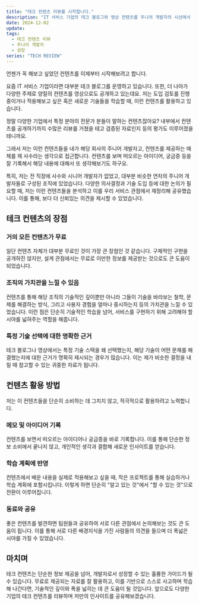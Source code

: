 ```yaml
---
title: "테크 컨텐츠 리뷰를 시작합니다."
description: "IT 서비스 기업의 테크 블로그와 영상 컨텐츠를 주니어 개발자의 시선에서 리뷰하고 배움을 공유합니다."
date: 2024-12-02
update:
tags:
  - 테크 컨텐츠 리뷰
  - 주니어 개발자
  - 성장
series: "TECH REVIEW"
---
```


언젠가 꼭 해보고 싶었던 컨텐츠를 이제부터 시작해보려고 합니다.

요즘 IT 서비스 기업이라면 대부분 테크 블로그를 운영하고 있습니다. 또한, 더 나아가 다양한 주제로 양질의 컨텐츠를 영상으로도 공개하고 있는데요. 저는 도입 검토를 진행 중이거나 적용해보고 싶은 혹은 새로운 기술들을 학습할 때, 이런 컨텐츠를 활용하고 있습니다.

정말 다양한 기업에서 특정 분야의 전문가 분들이 말하는 컨텐츠잖아요? 내부에서 컨텐츠를 공개하기까지 수많은 리뷰를 거쳤을 테고 검증된 자료인지 등의 평가도 이루어졌을 테니까요.

그래서 저는 이런 컨텐츠들을 내가 해당 회사의 주니어 개발자고, 컨텐츠를 제공하는 매체를 제 사수라는 생각으로 접근합니다. 컨텐츠를 보며 떠오르는 아이디어, 궁금증 등을 잘 기록해서 해당 내용에 대해서 또 생각해보기도 하구요.

특히, 저는 전 직장에 사수와 시니어 개발자가 없었고, 대부분 비슷한 연차의 주니어 개발자들로 구성된 조직에 있었습니다. 다양한 의사결정과 기술 도입 등에 대한 논의가 필요할 때, 저는 이런 컨텐츠들을 분석하고 이를 우리 서비스 관점에서 재정리해 공유했습니다. 이를 통해, 보다 더 신뢰있는 의견을 제시할 수 있었습니다.

## 테크 컨텐츠의 장점

### 거의 모든 컨텐츠가 무료

일단 컨텐츠 자체가 대부분 무료인 것이 가장 큰 장점인 것 같습니다. 구체적인 구현을 공개하진 않지만, 설계 관점에서는 무료로 이만한 정보를 제공받는 것으로도 큰 도움이 되었습니다.

### 조직의 가치관을 느낄 수 있음

컨텐츠를 통해 해당 조직의 기술적인 깊이뿐만 아니라 그들이 기술을 바라보는 철학, 문제를 해결하는 방식, 그리고 사용자 경험을 얼마나 중시하는지 등의 가치관을 느낄 수 있었습니다. 이런 점은 단순히 기술적인 학습을 넘어, 서비스를 구현하기 위해 고려해야 할 시야를 넓혀주는 역할을 해줍니다.

### 특정 기술 선택에 대한 명확한 근거

테크 블로그나 영상에서는 특정 기술 스택을 왜 선택했는지, 해당 기술이 어떤 문제를 해결했는지에 대한 근거가 명확히 제시되는 경우가 많습니다. 이는 제가 비슷한 결정을 내릴 때 참고할 수 있는 귀중한 자료가 됩니다.

## 컨텐츠 활용 방법

저는 이 컨텐츠들을 단순히 소비하는 데 그치지 않고, 적극적으로 활용하려고 노력합니다.

### 메모 및 아이디어 기록

컨텐츠를 보면서 떠오르는 아이디어나 궁금증을 바로 기록합니다. 이를 통해 단순한 정보 소비에서 끝나지 않고, 개인적인 생각과 결합해 새로운 인사이트를 얻습니다.

### 학습 계획에 반영

컨텐츠에서 배운 내용을 실제로 적용해보고 싶을 때, 작은 프로젝트를 통해 실습하거나 학습 계획에 포함시킵니다. 이렇게 하면 단순히 "알고 있는 것"에서 "할 수 있는 것"으로 전환이 이루어집니다.

### 동료와 공유

좋은 컨텐츠를 발견하면 팀원들과 공유하여 서로 다른 관점에서 논의해보는 것도 큰 도움이 됩니다. 이를 통해 서로 다른 배경지식을 가진 사람들의 의견을 들으며 더 폭넓은 시야를 가질 수 있었습니다.

## 마치며

테크 컨텐츠는 단순한 정보 제공을 넘어, 개발자로서 성장할 수 있는 훌륭한 가이드가 될 수 있습니다. 무료로 제공되는 자료를 잘 활용하고, 이를 기반으로 스스로 사고하며 학습해 나간다면, 기술적인 깊이와 폭을 넓히는 데 큰 도움이 될 것입니다. 앞으로도 다양한 기업의 테크 컨텐츠를 리뷰하며 저만의 인사이트를 공유해보겠습니다.
